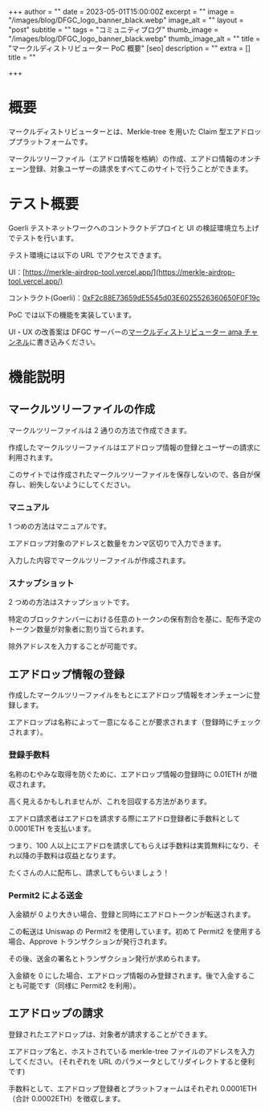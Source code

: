 +++
author = ""
date = 2023-05-01T15:00:00Z
excerpt = ""
image = "/images/blog/DFGC_logo_banner_black.webp"
image_alt = ""
layout = "post"
subtitle = ""
tags = "コミュニティブログ"
thumb_image = "/images/blog/DFGC_logo_banner_black.webp"
thumb_image_alt = ""
title = "マークルディストリビューター PoC 概要"
[seo]
description = ""
extra = []
title = ""

+++

# 概要

マークルディストリビューターとは、Merkle-tree を用いた Claim 型エアドロッププラットフォームです。

マークルツリーファイル（エアドロ情報を格納）の作成、エアドロ情報のオンチェーン登録、対象ユーザーの請求をすべてこのサイトで行うことができます。

# テスト概要

Goerli テストネットワークへのコントラクトデプロイと UI の検証環境立ち上げでテストを行います。

テスト環境には以下の URL でアクセスできます。

UI：[https://merkle-airdrop-tool.vercel.app/](https://merkle-airdrop-tool.vercel.app/)

コントラクト(Goerli)：[0xF2c88E73659dE5545d03E6025526360650F0F19c](https://goerli.etherscan.io/address/0xF2c88E73659dE5545d03E6025526360650F0F19c)

PoC では以下の機能を実装しています。

UI・UX の改善案は DFGC サーバーの[マークルディストリビューター ama チャンネル](https://discord.com/channels/705052448418693180/1102226861330804766)に書き込みください。

# 機能説明

## マークルツリーファイルの作成

マークルツリーファイルは 2 通りの方法で作成できます。

作成したマークルツリーファイルはエアドロップ情報の登録とユーザーの請求に利用されます。

このサイトでは作成されたマークルツリーファイルを保存しないので、各自が保存し、紛失しないようにしてください。

### マニュアル

1 つめの方法はマニュアルです。

エアドロップ対象のアドレスと数量をカンマ区切りで入力できます。

入力した内容でマークルツリーファイルが作成されます。

### スナップショット

2 つめの方法はスナップショットです。

特定のブロックナンバーにおける任意のトークンの保有割合を基に、配布予定のトークン数量が対象者に割り当てられます。

除外アドレスを入力することが可能です。

## エアドロップ情報の登録

作成したマークルツリーファイルをもとにエアドロップ情報をオンチェーンに登録します。

エアドロップは名称によって一意になることが要求されます（登録時にチェックされます）。

### 登録手数料

名称のむやみな取得を防ぐために、エアドロップ情報の登録時に 0.01ETH が徴収されます。

高く見えるかもしれませんが、これを回収する方法があります。

エアドロ請求者はエアドロを請求する際にエアドロ登録者に手数料として 0.0001ETH を支払います。

つまり、100 人以上にエアドロを請求してもらえば手数料は実質無料になり、それ以降の手数料は収益となります。

たくさんの人に配布し、請求してもらいましょう！

### Permit2 による送金

入金額が 0 より大きい場合、登録と同時にエアドロトークンが転送されます。

この転送は Uniswap の Permit2 を使用しています。初めて Permit2 を使用する場合、Approve トランザクションが発行されます。

その後、送金の署名とトランザクション発行が求められます。

入金額を 0 にした場合、エアドロップ情報のみ登録されます。後で入金することも可能です（同様に Permit2 を利用）。

## エアドロップの請求

登録されたエアドロップは、対象者が請求することができます。

エアドロップ名と、ホストされている merkle-tree ファイルのアドレスを入力してください。
(それぞれを URL のパラメータとしてリダイレクトすると便利です)

手数料として、エアドロップ登録者とプラットフォームはそれぞれ 0.0001ETH（合計 0.0002ETH）を徴収します。

